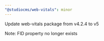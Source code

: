 ```yaml
---
"@studiocms/web-vitals": minor
---
```


Update web-vitals package from v4.2.4 to v5

Note: FID property no longer exists
